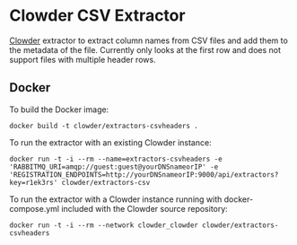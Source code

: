 Clowder CSV Extractor
=====================

[Clowder](https://clowder.ncsa.illinois.edu/) extractor to extract column names from CSV files and add them to the 
metadata of the file. Currently only looks at the first row and does not support files with multiple header rows.

Docker
------

To build the Docker image: 

```docker build -t clowder/extractors-csvheaders .```

To run the extractor with an existing Clowder instance:

```docker run -t -i --rm --name=extractors-csvheaders -e 'RABBITMQ_URI=amqp://guest:guest@yourDNSnameorIP' -e 'REGISTRATION_ENDPOINTS=http://yourDNSnameorIP:9000/api/extractors?key=r1ek3rs' clowder/extractors-csv```

To run the extractor with a Clowder instance running with docker-compose.yml included with the Clowder source repository:

```docker run -t -i --rm --network clowder_clowder clowder/extractors-csvheaders```



